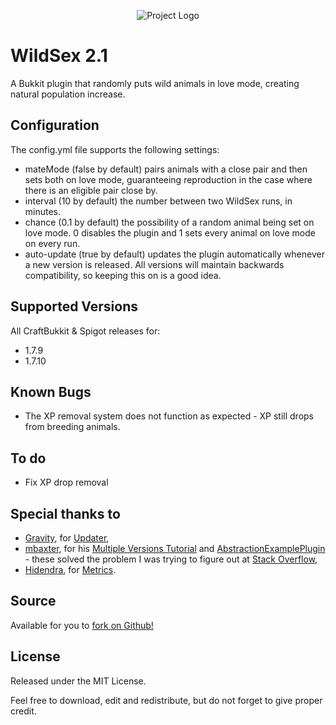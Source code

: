 <p align="center">
  <img src="https://raw.githubusercontent.com/sultanskyman/WildSex/master/wildsex.png" alt="Project Logo" title="WildSex - Even your sheep need some fun!"/>
</p>

WildSex 2.1
=======

A Bukkit plugin that randomly puts wild animals in love mode, creating natural population increase.

Configuration
-------------
The config.yml file supports the following settings:

* mateMode (false by default) pairs animals with a close pair and then sets both on love mode, guaranteeing reproduction in the case where there is an eligible pair close by.
* interval (10 by default) the number between two WildSex runs, in minutes.
* chance (0.1 by default) the possibility of a random animal being set on love mode. 0 disables the plugin and 1 sets every animal on love mode on every run.
* auto-update (true by default) updates the plugin automatically whenever a new version is released. All versions will maintain backwards compatibility, so keeping this on is a good idea.

Supported Versions
-------------------
All CraftBukkit & Spigot releases for:
* 1.7.9
* 1.7.10

Known Bugs
----------
* The XP removal system does not function as expected - XP still drops from breeding animals.

To do
----------
* Fix XP drop removal

Special thanks to
----------
* [Gravity](https://github.com/gravitylow), for [Updater](https://github.com/gravitylow/Updater),
* [mbaxter](https://github.com/mbax), for his [Multiple Versions Tutorial](https://forums.bukkit.org/threads/support-multiple-minecraft-versions-with-abstraction-maven.115810/) and [AbstractionExamplePlugin](https://github.com/mbax/AbstractionExamplePlugin) - these solved the problem I was trying to figure out at [Stack Overflow](http://stackoverflow.com/questions/25947376/dynamic-typecasting-in-java),
* [Hidendra](https://github.com/Hidendra), for [Metrics](https://github.com/Hidendra/Plugin-Metrics).

Source
----------
Available for you to [fork on Github!](https://github.com/sultanskyman/WildSex)

License
----------
Released under the MIT License.

Feel free to download, edit and redistribute, but do not forget to give proper credit.
